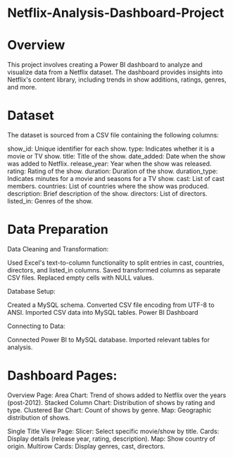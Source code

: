 # Netflix-Analysis-Dashboard-Project

# Overview
This project involves creating a Power BI dashboard to analyze and visualize data from a Netflix dataset. The dashboard provides insights into Netflix's content library, including trends in show additions, ratings, genres, and more.

# Dataset
The dataset is sourced from a CSV file containing the following columns:

show_id: Unique identifier for each show.
type: Indicates whether it is a movie or TV show.
title: Title of the show.
date_added: Date when the show was added to Netflix.
release_year: Year when the show was released.
rating: Rating of the show.
duration: Duration of the show.
duration_type: Indicates minutes for a movie and seasons for a TV show.
cast: List of cast members.
countries: List of countries where the show was produced.
description: Brief description of the show.
directors: List of directors.
listed_in: Genres of the show.


# Data Preparation


Data Cleaning and Transformation:

Used Excel's text-to-column functionality to split entries in cast, countries, directors, and listed_in columns.
Saved transformed columns as separate CSV files.
Replaced empty cells with NULL values.


Database Setup:

Created a MySQL schema.
Converted CSV file encoding from UTF-8 to ANSI.
Imported CSV data into MySQL tables.
Power BI Dashboard

Connecting to Data:

Connected Power BI to MySQL database.
Imported relevant tables for analysis.


# Dashboard Pages:

Overview Page:
Area Chart: Trend of shows added to Netflix over the years (post-2012).
Stacked Column Chart: Distribution of shows by rating and type.
Clustered Bar Chart: Count of shows by genre.
Map: Geographic distribution of shows.

Single Title View Page:
Slicer: Select specific movie/show by title.
Cards: Display details (release year, rating, description).
Map: Show country of origin.
Multirow Cards: Display genres, cast, directors.
